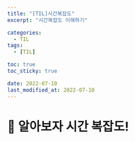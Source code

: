```yaml
---
title: "[TIL]시간복잡도"
excerpt: "시간복잡도 이해하기"

categories:
  - TIL
tags:
  - [TIL]

toc: true
toc_sticky: true

date: 2022-07-10
last_modified_at: 2022-07-10
---
```


# 🌱 알아보자 시간 복잡도!
